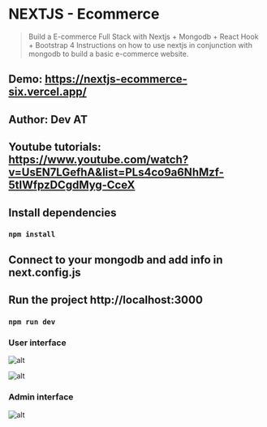 # NEXTJS - Ecommerce

> Build a E-commerce Full Stack with Nextjs + Mongodb + React Hook + Bootstrap 4
> Instructions on how to use nextjs in conjunction with mongodb to build a basic e-commerce website.

## Demo: https://nextjs-ecommerce-six.vercel.app/

## Author: Dev AT

## Youtube tutorials: https://www.youtube.com/watch?v=UsEN7LGefhA&list=PLs4co9a6NhMzf-5tIWfpzDCgdMyg-CceX

## Install dependencies

### `npm install`

## Connect to your mongodb and add info in next.config.js

## Run the project http://localhost:3000

### `npm run dev`

### User interface

![alt](https://res.cloudinary.com/snake-channel/image/upload/v1610956436/nextjs_media/2_dgx2op.png)

![alt](https://res.cloudinary.com/snake-channel/image/upload/v1610956526/nextjs_media/3_dkmrq1.png)

### Admin interface

![alt](https://res.cloudinary.com/snake-channel/image/upload/v1610956354/nextjs_media/Untitled_axeubb.png)
